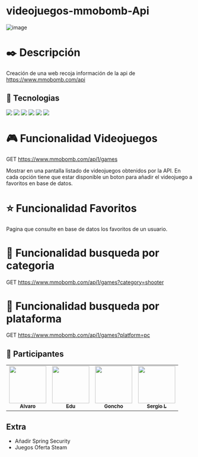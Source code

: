 # videojuegos-mmobomb-Api

![image](https://user-images.githubusercontent.com/117438320/217796002-97df117f-4eef-486a-ab90-423afc7972ce.png)


# ✒️ Descripción

Creación de una web recoja información de la api de https://www.mmobomb.com/api




## 🔧 Tecnologias
![](https://img.shields.io/badge/Spring-6DB33F?style=for-the-badge&logo=spring&logoColor=white)
![](https://img.shields.io/badge/MySQL-00000F?style=for-the-badge&logo=mysql&logoColor=white)
![](https://img.shields.io/badge/HTML5-E34F26?style=for-the-badge&logo=html5&logoColor=white)
![](https://img.shields.io/badge/CSS-239120?&style=for-the-badge&logo=css3&logoColor=white)
![](https://img.shields.io/badge/Java-ED8B00?style=for-the-badge&logo=java&logoColor=white)
![](https://img.shields.io/badge/Bootstrap-563D7C?style=for-the-badge&logo=bootstrap&logoColor=white)



# :video_game: Funcionalidad Videojuegos

GET https://www.mmobomb.com/api1/games

Mostrar en una pantalla listado de videojuegos obtenidos por la API. 
En cada opción tiene que estar disponible un boton para añadir el videojuego a favoritos en base de datos.


# :star: Funcionalidad Favoritos

Pagina que consulte en base de datos los favoritos de un usuario.


# :bookmark_tabs: Funcionalidad busqueda por categoria

GET https://www.mmobomb.com/api1/games?category=shooter


# :game_die: Funcionalidad busqueda por plataforma

GET https://www.mmobomb.com/api1/games?platform=pc


## :pineapple: Participantes


<table>
  <tbody>
    <tr>
      <td align="center"><a href="https://github.com/AlvaroLozoya"><img src="https://github.com/AlvaroLozoya.png?size=115" width="100px;" /><br /><sub><b>Alvaro</b></sub></a><br /></td>
      <td align="center"><a href="https://github.com/EDD-G5"><img src="https://github.com/EDD-G5.png?size=115" width="100px;" /><br /><sub><b>Edu</b></sub></a><br /></td>
      <td align="center"><a href="https://github.com/Gonxos"><img src="https://github.com/Gonxos.png?size=115" width="100px;" /><br /><sub><b>Goncho</b></sub></a><br /></td>
      <td align="center"><a href="https://github.com/Slacllop"><img src="https://github.com/Slacllop.png?size=115" width="100px;" /><br /><sub><b>Sergio L</b></sub></a><br /></td>
    </tr>
   </tbody>
</table>

##  Extra

- Añadir Spring Security
- Juegos Oferta Steam
